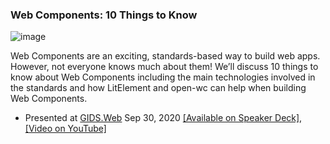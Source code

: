 ### Web Components: 10 Things to Know

![image](https://github.com/DevWithTheHair/Conference-Talks/assets/31429468/fceea5e3-c15a-4189-909c-b2ebf0143151)

Web Components are an exciting, standards-based way to build web apps. However, not everyone knows much about them! We’ll discuss 10 things to know about Web Components including the main technologies involved in the standards and how LitElement and open-wc can help when building Web Components.

- Presented at [GIDS.Web](https://wurreka.com/ict/virtual-conference/web/) Sep 30, 2020 [[Available on Speaker Deck]](https://speakerdeck.com/devwiththehair/web-components-10-things-to-know), [[Video on YouTube]](https://www.youtube.com/watch?v=HwGZITMLT94)
